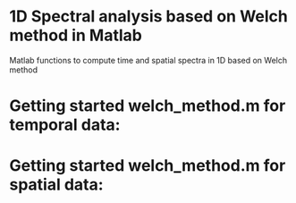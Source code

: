 # 1D Spectral analysis based on Welch method in Matlab
Matlab functions to compute time and spatial spectra in 1D based on Welch method 

# Getting started welch_method.m for temporal data:

# Getting started welch_method.m for spatial data:
